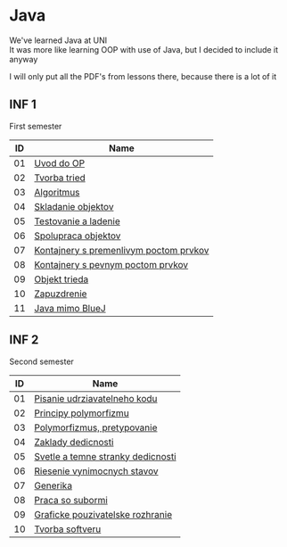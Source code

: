 # Java
We've learned Java at UNI  
It was more like learning OOP with use of Java, but I decided to include it anyway  

I will only put all the PDF's from lessons there, because there is a lot of it  

## INF 1 
First semester  

| ID  | Name                                                                                                  |
| --- | ----------------------------------------------------------------------------------------------------  |
| 01  | [Uvod do OP](pdf/java/INF1_01_Uvod_do_OP.pdf)                                                         |
| 02  | [Tvorba tried](pdf/java/INF1_02_Tvorba_tried.pdf)                                                     |
| 03  | [Algoritmus](pdf/java/INF1_03_Algoritmus.pdf)                                                         |
| 04  | [Skladanie objektov](pdf/java/INF1_04_Skladanie_objektov.pdf)                                         |
| 05  | [Testovanie a ladenie](pdf/java/INF1_05_Testovanie_a_ladenie.pdf)                                     |
| 06  | [Spolupraca objektov](pdf/java/INF1_06_Spolupraca_objektov.pdf)                                       |
| 07  | [Kontajnery s premenlivym poctom prvkov](pdf/java/INF1_07_Kontajnery_s_premenlivym_poctom_prvkov.pdf) |
| 08  | [Kontajnery s pevnym poctom prvkov](pdf/java/INF1_08_Kontajnery_s_pevnym_poctom_prvkov.pdf)           |
| 09  | [Objekt trieda](pdf/java/INF1_09_Objekt_trieda.pdf)                                                   |
| 10  | [Zapuzdrenie](pdf/java/INF1_10_Zapuzdrenie.pdf)                                                       |
| 11  | [Java mimo BlueJ](pdf/java/INF1_11_Java_mimo_BlueJ.pdf)                                               |

## INF 2
Second semester  

| ID  | Name                                                                                        |
| --- | ------------------------------------------------------------------------------------------  |
| 01  | [Pisanie udrziavatelneho kodu](pdf/java/INF2_01_Pisanie_udrziavatelneho_kodu.pdf)           |
| 02  | [Principy polymorfizmu](pdf/java/INF2_02_Principy_polymorfizmu.pdf)                         |
| 03  | [Polymorfizmus, pretypovanie](pdf/java/INF2_03_Polymorfizmus_pretypovanie.pdf)              |
| 04  | [Zaklady dedicnosti](pdf/java/INF2_04_Zaklady_dedicnosti.pdf)                               |
| 05  | [Svetle a temne stranky dedicnosti](pdf/java/INF2_05_Svetle_a_temne_stranky_dedicnosti.pdf) |
| 06  | [Riesenie vynimocnych stavov](pdf/java/INF2_06_Riesenie_vynimocnych_stavov.pdf)             |
| 07  | [Generika](pdf/java/INF2_07_Generika.pdf)                                                   |
| 08  | [Praca so subormi](pdf/java/INF2_08_Praca_so_subormi.pdf)                                   |
| 09  | [Graficke pouzivatelske rozhranie](pdf/java/INF2_09_Graficke_pouzivatelske_rozhranie.pdf)   |
| 10  | [Tvorba softveru](pdf/java/INF2_10_Tvorba_softveru.pdf)                                     |

